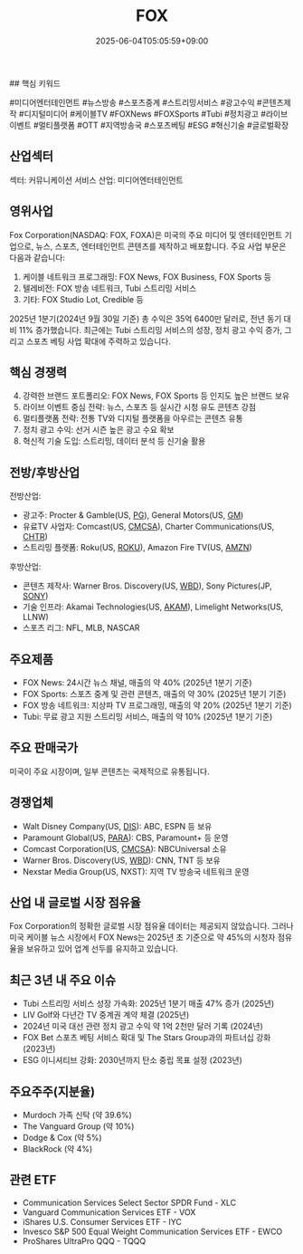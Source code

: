 ﻿---
title: "FOX"
date: 2025-06-04T05:05:59+09:00
lastmod: 2025-06-04T05:05:59+09:00
type: docs
sidebar:
  open: true
weight: 350
---
<div style="display:none">
  <meta property="article:published_time" content="2025-06-03T20:05:59Z" />
  <meta property="article:modified_time" content="2025-06-03T20:05:59Z" />
</div>
## 핵심 키워드

#미디어엔터테인먼트 #뉴스방송 #스포츠중계 #스트리밍서비스 #광고수익 #콘텐츠제작 #디지털미디어 #케이블TV #FOXNews #FOXSports #Tubi #정치광고 #라이브이벤트 #멀티플랫폼 #OTT #지역방송국 #스포츠베팅 #ESG #혁신기술 #글로벌확장

## 산업섹터

섹터: 커뮤니케이션 서비스
산업: 미디어엔터테인먼트

## 영위사업

Fox Corporation(NASDAQ: FOX, FOXA)은 미국의 주요 미디어 및 엔터테인먼트 기업으로, 뉴스, 스포츠, 엔터테인먼트 콘텐츠를 제작하고 배포합니다. 주요 사업 부문은 다음과 같습니다:

1. 케이블 네트워크 프로그래밍: FOX News, FOX Business, FOX Sports 등
2. 텔레비전: FOX 방송 네트워크, Tubi 스트리밍 서비스
3. 기타: FOX Studio Lot, Credible 등

2025년 1분기(2024년 9월 30일 기준) 총 수익은 35억 6400만 달러로, 전년 동기 대비 11% 증가했습니다. 최근에는 Tubi 스트리밍 서비스의 성장, 정치 광고 수익 증가, 그리고 스포츠 베팅 사업 확대에 주력하고 있습니다.

## 핵심 경쟁력

4. 강력한 브랜드 포트폴리오: FOX News, FOX Sports 등 인지도 높은 브랜드 보유
5. 라이브 이벤트 중심 전략: 뉴스, 스포츠 등 실시간 시청 유도 콘텐츠 강점
6. 멀티플랫폼 전략: 전통 TV와 디지털 플랫폼을 아우르는 콘텐츠 유통
7. 정치 광고 수익: 선거 시즌 높은 광고 수요 확보
8. 혁신적 기술 도입: 스트리밍, 데이터 분석 등 신기술 활용

## 전방/후방산업

전방산업:

- 광고주: Procter & Gamble(US, [PG](/company-analysis/pg/)), General Motors(US, [GM](/company-analysis/gm/))
- 유료TV 사업자: Comcast(US, [CMCSA](/company-analysis/cmcsa/)), Charter Communications(US, [CHTR](/company-analysis/chtr/))
- 스트리밍 플랫폼: Roku(US, [ROKU](/company-analysis/roku/)), Amazon Fire TV(US, [AMZN](/company-analysis/amzn/))

후방산업:

- 콘텐츠 제작사: Warner Bros. Discovery(US, [WBD](/company-analysis/wbd/)), Sony Pictures(JP, [SONY](/company-analysis/sony/))
- 기술 인프라: Akamai Technologies(US, [AKAM](/company-analysis/akam/)), Limelight Networks(US, LLNW)
- 스포츠 리그: NFL, MLB, NASCAR

## 주요제품

- FOX News: 24시간 뉴스 채널, 매출의 약 40% (2025년 1분기 기준)
- FOX Sports: 스포츠 중계 및 관련 콘텐츠, 매출의 약 30% (2025년 1분기 기준)
- FOX 방송 네트워크: 지상파 TV 프로그래밍, 매출의 약 20% (2025년 1분기 기준)
- Tubi: 무료 광고 지원 스트리밍 서비스, 매출의 약 10% (2025년 1분기 기준)

## 주요 판매국가

미국이 주요 시장이며, 일부 콘텐츠는 국제적으로 유통됩니다.

## 경쟁업체

- Walt Disney Company(US, [DIS](/company-analysis/dis/)): ABC, ESPN 등 보유
- Paramount Global(US, [PARA](/company-analysis/para/)): CBS, Paramount+ 등 운영
- Comcast Corporation(US, [CMCSA](/company-analysis/cmcsa/)): NBCUniversal 소유
- Warner Bros. Discovery(US, [WBD](/company-analysis/wbd/)): CNN, TNT 등 보유
- Nexstar Media Group(US, NXST): 지역 TV 방송국 네트워크 운영

## 산업 내 글로벌 시장 점유율

Fox Corporation의 정확한 글로벌 시장 점유율 데이터는 제공되지 않았습니다. 그러나 미국 케이블 뉴스 시장에서 FOX News는 2025년 초 기준으로 약 45%의 시청자 점유율을 보유하고 있어 업계 선두를 유지하고 있습니다.

## 최근 3년 내 주요 이슈

- Tubi 스트리밍 서비스 성장 가속화: 2025년 1분기 매출 47% 증가 (2025년)
- LIV Golf와 다년간 TV 중계권 계약 체결 (2025년)
- 2024년 미국 대선 관련 정치 광고 수익 약 1억 2천만 달러 기록 (2024년)
- FOX Bet 스포츠 베팅 서비스 확대 및 The Stars Group과의 파트너십 강화 (2023년)
- ESG 이니셔티브 강화: 2030년까지 탄소 중립 목표 설정 (2023년)

## 주요주주(지분율)

- Murdoch 가족 신탁 (약 39.6%)
- The Vanguard Group (약 10%)
- Dodge & Cox (약 5%)
- BlackRock (약 4%)

## 관련 ETF

- Communication Services Select Sector SPDR Fund - XLC
- Vanguard Communication Services ETF - VOX
- iShares U.S. Consumer Services ETF - IYC
- Invesco S&P 500 Equal Weight Communication Services ETF - EWCO
- ProShares UltraPro QQQ - TQQQ
